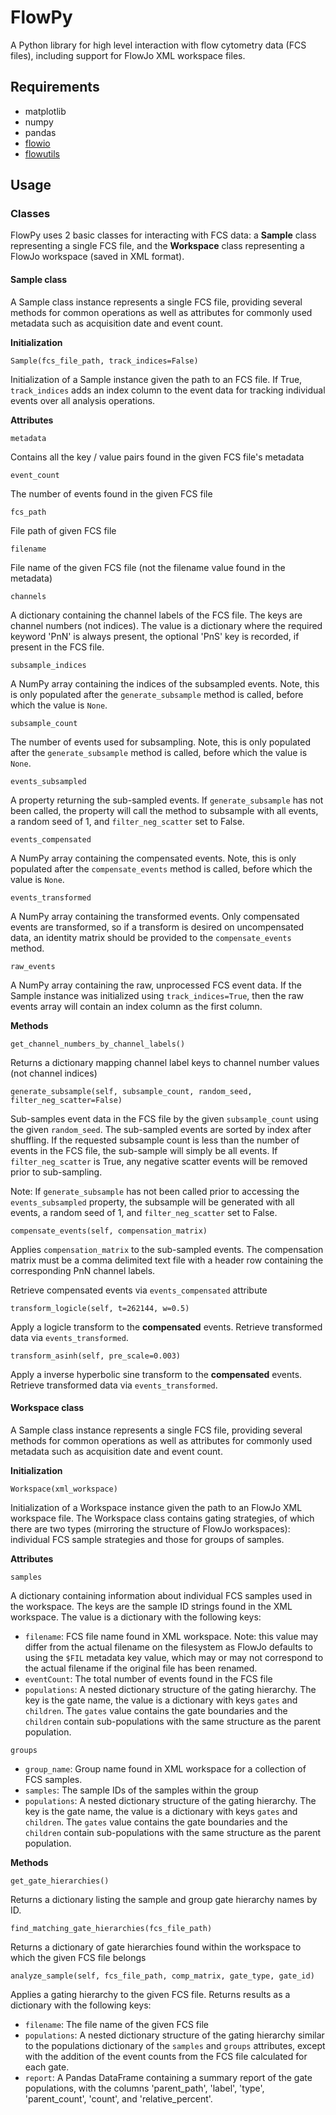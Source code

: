 # FlowPy

A Python library for high level interaction with flow cytometry data (FCS files), including support for FlowJo XML workspace files.

## Requirements

* matplotlib
* numpy
* pandas
* [flowio](https://github.com/whitews/FlowIO)
* [flowutils](https://github.com/whitews/FlowUtils)

## Usage

### Classes

FlowPy uses 2 basic classes for interacting with FCS data: a **Sample** class representing a single FCS file, and the **Workspace** class representing a FlowJo workspace (saved in XML format).

#### Sample class

A Sample class instance represents a single FCS file, providing several methods for common operations as well as attributes for commonly used metadata such as acquisition date and event count.

**Initialization**

`Sample(fcs_file_path, track_indices=False)`

Initialization of a Sample instance given the path to an FCS file. If True, `track_indices` adds an index column to the event data for tracking individual events over all analysis operations.

**Attributes**

`metadata`

Contains all the key / value pairs found in the given FCS file's metadata

`event_count`

The number of events found in the given FCS file

`fcs_path`

File path of given FCS file

`filename`

File name of the given FCS file (not the filename value found in the metadata)

`channels`

A dictionary containing the channel labels of the FCS file. The keys are channel numbers (not indices). The value is a dictionary where the required keyword 'PnN' is always present, the optional 'PnS' key is recorded, if present in the FCS file.

`subsample_indices`

A NumPy array containing the indices of the subsampled events. Note, this is only populated after the `generate_subsample` method is called, before which the value is `None`.

`subsample_count`

The number of events used for subsampling. Note, this is only populated after the `generate_subsample` method is called, before which the value is `None`.

`events_subsampled`

A property returning the sub-sampled events. If `generate_subsample` has not been called, the property will call the method to subsample with all events, a random seed of 1, and `filter_neg_scatter` set to False.

`events_compensated`

A NumPy array containing the compensated events. Note, this is only populated after the `compensate_events` method is called, before which the value is `None`.

`events_transformed`

A NumPy array containing the transformed events. Only compensated events are transformed, so if a transform is desired on uncompensated data, an identity matrix should be provided to the `compensate_events` method.

`raw_events`

A NumPy array containing the raw, unprocessed FCS event data. If the Sample instance was initialized using `track_indices=True`, then the raw events array will contain an index column as the first column.

**Methods**

`get_channel_numbers_by_channel_labels()`

Returns a dictionary mapping channel label keys to channel number values (not channel indices)

`generate_subsample(self, subsample_count, random_seed, filter_neg_scatter=False)`

Sub-samples event data in the FCS file by the given `subsample_count` using the given `random_seed`. The sub-sampled events are sorted by index after shuffling. If the requested subsample count is less than the number of events in the FCS file, the sub-sample will simply be all events. If `filter_neg_scatter` is True, any negative scatter events will be removed prior to sub-sampling.

Note: If `generate_subsample` has not been called prior to accessing the `events_subsampled` property, the subsample will be generated with all events, a random seed of 1, and `filter_neg_scatter` set to False.

`compensate_events(self, compensation_matrix)`

Applies `compensation_matrix` to the sub-sampled events. The compensation matrix must be a comma delimited text file with a header row containing the corresponding PnN channel labels.

Retrieve compensated events via `events_compensated` attribute

`transform_logicle(self, t=262144, w=0.5)`

Apply a logicle transform to the **compensated** events. Retrieve transformed data via `events_transformed`.

`transform_asinh(self, pre_scale=0.003)`

Apply a inverse hyperbolic sine transform to the **compensated** events. Retrieve transformed data via `events_transformed`.

#### Workspace class

A Sample class instance represents a single FCS file, providing several methods for common operations as well as attributes for commonly used metadata such as acquisition date and event count.

**Initialization**

`Workspace(xml_workspace)`

Initialization of a Workspace instance given the path to an FlowJo XML workspace file. The Workspace class contains gating strategies, of which there are two types (mirroring the structure of FlowJo workspaces): individual FCS sample strategies and those for groups of samples.

**Attributes**

`samples`

A dictionary containing information about individual FCS samples used in the workspace. The keys are the sample ID strings found in the XML workspace. The value is a dictionary with the following keys:

* `filename`: FCS file name found in XML workspace. Note: this value may differ from the actual filename on the filesystem as FlowJo defaults to using the `$FIL` metadata key value, which may or may not correspond to the actual filename if the original file has been renamed.
* `eventCount`: The total number of events found in the FCS file
* `populations`: A nested dictionary structure of the gating hierarchy. The key is the gate name, the value is a dictionary with keys `gates` and `children`. The `gates` value contains the gate boundaries and the `children` contain sub-populations with the same structure as the parent population.

`groups`

* `group_name`: Group name found in XML workspace for a collection of FCS samples.
* `samples`: The sample IDs of the samples within the group
* `populations`: A nested dictionary structure of the gating hierarchy. The key is the gate name, the value is a dictionary with keys `gates` and `children`. The `gates` value contains the gate boundaries and the `children` contain sub-populations with the same structure as the parent population.

**Methods**

`get_gate_hierarchies()`

Returns a dictionary listing the sample and group gate hierarchy names by ID.

`find_matching_gate_hierarchies(fcs_file_path)`

Returns a dictionary of gate hierarchies found within the workspace to which the given FCS file belongs

`analyze_sample(self, fcs_file_path, comp_matrix, gate_type, gate_id)`

Applies a gating hierarchy to the given FCS file. Returns results as a dictionary with the following keys:

* `filename`: The file name of the given FCS file
* `populations`: A nested dictionary structure of the gating hierarchy similar to the populations dictionary of the `samples` and `groups` attributes, except with the addition of the event counts from the FCS file calculated for each gate.
* `report`: A Pandas DataFrame containing a summary report of the gate populations, with the columns 'parent_path', 'label', 'type', 'parent_count', 'count', and 'relative_percent'.
